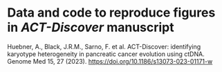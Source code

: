# Data and code to reproduce figures in *ACT-Discover* manuscript

Huebner, A., Black, J.R.M., Sarno, F. et al. ACT-Discover: identifying karyotype heterogeneity in pancreatic cancer evolution using ctDNA. Genome Med 15, 27 (2023). https://doi.org/10.1186/s13073-023-01171-w
